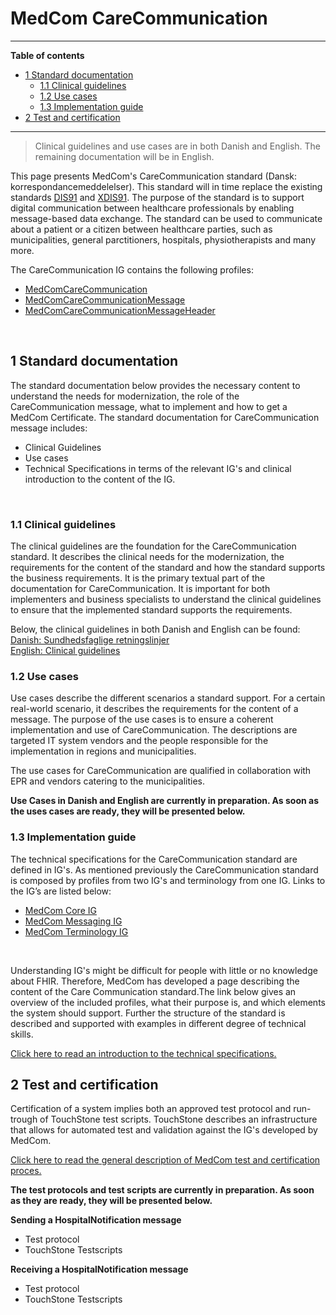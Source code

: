 # MedCom CareCommunication
<hr/>

**Table of contents**
* [1 Standard documentation](#1-standard-documentation)
  * [1.1 Clinical guidelines](#11-clinical-guidelines)
  * [1.2 Use cases](#12-use-cases)
  * [1.3 Implementation guide](#13-implementation-guide)
* [2 Test and certification](#2-test-and-certification)
<hr/>

> Clinical guidelines and use cases are in both Danish and English. The remaining documentation will be in English.

This page presents MedCom's CareCommunication standard (Dansk: korrespondancemeddelelser). This standard will in time replace the existing standards <a href="https://svn.medcom.dk/svn/releases/Standarder/Den%20gode%20korrespondance/EDI/Dokumentation/" target="_blank">DIS91</a> and <a href="https://svn.medcom.dk/svn/releases/Standarder/Den%20gode%20korrespondance/XML/Dokumentation/" target="_blank">XDIS91</a>. The purpose of the standard is to support digital communication between healthcare professionals by enabling message-based data exchange. The standard can be used to communicate about a patient or a citizen between healthcare parties, such as municipalities, general parctitioners, hospitals, physiotherapists and many more. 

The CareCommunication IG contains the following profiles: 
*	<a href="https://build.fhir.org/ig/medcomdk/dk-medcom-carecommunication/StructureDefinition-medcom-careCommunication-communication.html" target="_blank">MedComCareCommunication</a>
*	<a href="https://build.fhir.org/ig/medcomdk/dk-medcom-carecommunication/StructureDefinition-medcom-careCommunication-message.html" target="_blank">MedComCareCommunicationMessage</a>
*	<a href="https://build.fhir.org/ig/medcomdk/dk-medcom-carecommunication/StructureDefinition-medcom-careCommunication-messageHeader.html" target="_blank">MedComCareCommunicationMessageHeader </a>
<p>&nbsp;</p>

## 1 Standard documentation 
The standard documentation below provides the necessary content to understand the needs for modernization, the role of the CareCommunication message, what to implement and how to get a MedCom Certificate. The standard documentation for CareCommunication message includes:
  * Clinical Guidelines
  * Use cases
  * Technical Specifications in terms of the relevant IG's and clinical introduction to the content of the IG.
<p>&nbsp;</p>

### 1.1 Clinical guidelines 
The clinical guidelines are the foundation for the CareCommunication standard. It describes the clinical needs for the modernization, the requirements for the content of the standard and how the standard supports the business requirements. It is the primary textual part of the documentation for CareCommunication. It is important for both implementers and business specialists to understand the clinical guidelines to ensure that the implemented standard supports the requirements.

Below, the clinical guidelines in both Danish and English can be found:<br> 
[Danish: Sundhedsfaglige retningslinjer](assets/documents/Clinical-guidelines-DA.md) <br> 
[English: Clinical guidelines](assets/documents/Clinical-guidelines-ENG.md) 

### 1.2 Use cases
Use cases describe the different scenarios a standard support. For a certain real-world scenario, it describes the requirements for the content of a message. The purpose of the use cases is to ensure a coherent implementation and use of CareCommunication. The descriptions are targeted IT system vendors and the people responsible for the implementation in regions and municipalities.

The use cases for CareCommunication are qualified in collaboration with EPR and vendors catering to the municipalities.

<b>Use Cases in Danish and English are currently in preparation. As soon as the uses cases are ready, they will be presented below.</b> 

<!-- Below can the use cases in Danish and English be found:<br> 

[Danish: Use cases](assets/documents/UseCases-DA.md) <br> 
[English: Use cases](assets/documents/UseCases-ENG.md)  -->

### 1.3 Implementation guide

The technical specifications for the CareCommunication standard are defined in IG's. As mentioned previously the CareCommunication standard is composed by profiles from two IG's and terminology from one IG. Links to the IG’s are listed below:
*	<a href="https://build.fhir.org/ig/medcomdk/dk-medcom-core/index.html" target="_blank">MedCom Core IG</a>
*	<a href="https://build.fhir.org/ig/medcomdk/dk-medcom-messaging/" target="_blank">MedCom Messaging IG</a>
*	<a href="https://build.fhir.org/ig/medcomdk/dk-medcom-terminology/" target="_blank">MedCom Terminology IG</a>
<p>&nbsp;</p>
Understanding IG's might be difficult for people with little or no knowledge about FHIR. Therefore, MedCom has developed a page describing the content of the Care Communication standard.The link below gives an overview of the included profiles, what their purpose is, and which elements the system should support.
Further the structure of the standard is described and supported with examples in different degree of technical skills.

[Click here to read an introduction to the technical specifications.](assets/documents/Intro-Technical-Spec-ENG.md)

## 2 Test and certification
Certification of a system implies both an approved test protocol and run-trough of TouchStone test scripts. TouchStone describes an infrastructure that allows for automated test and validation against the IG's developed by MedCom.

<a href="https://medcomdk.github.io/MedComLandingPage/#3-test-and-certification" target="_blank">Click here to read the general description of MedCom test and certification proces.</a> 

<b>The test protocols and test scripts are currently in preparation. As soon as they are ready, they will be presented below.</b>

**Sending a HospitalNotification message**
  * Test protocol
  * TouchStone Testscripts

**Receiving a HospitalNotification message**
  * Test protocol
  * TouchStone Testscripts


<!-- ## 3 Release Notes

[Updates in the latest release.](assets/documents/ReleaseNote-ENG.md) -->
